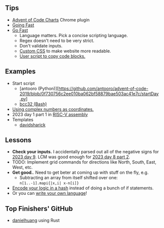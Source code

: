 
Tips
--------------------------------------------------------------------------------
- [Advent of Code Charts](https://chromewebstore.google.com/detail/advent-of-code-charts/ipbomkmbokofodhhjpipflmdplipblbe) Chrome plugin
- [Going Fast](https://kevinyap.ca/2019/12/going-fast-in-advent-of-code/)
- [Go Fast](https://gist.github.com/mcpower/87427528b9ba5cac6f0c679370789661)
    - Language matters. Pick a concise scripting language.
    - Regex doesn't need to be very strict.
    - Don't validate inputs.
    - [Custom CSS](https://gist.github.com/mcpower/e224e66699a3bfe774e9eee2fe43bb8a) to make website more readable.
    - [User script to copy code blocks.](https://gist.github.com/mcpower/87427528b9ba5cac6f0c679370789661?permalink_comment_id=4392058#gistcomment-4392058)

Examples
--------------------------------------------------------------------------------
- Start script
    - [antooro (Python)][https://github.com/antooro/advent-of-code-2019/blob/0f730756c2ee010ba062bf58879bae503ac41e7c/startDay.py]
    - [bcc32 (Bash)](https://github.com/bcc32/advent-of-code/blob/main/start.sh)
- [Using complex numbers as coordinates.](https://github.com/rabuf/advent-of-code/blob/a21f1b84785f198c7c28975fdb7f8a184d374019/python/aoc2023/day18.py)
- 2023 day 1 part 1 in [RISC-V assembly](https://gitlab.com/paulmkennedy/aoc/-/blob/master/2023/day01/risc-v/part1.S)
- Templates
    - [davidsharick](https://gitlab.com/davidsharick/advent-of-code-2023/-/blob/main/skel.py?ref_type=heads)


Lessons
--------------------------------------------------------------------------------
- **Check your inputs.** I accidentally parsed out all of the negative signs for [2023 day 9](https://adventofcode.com/2023/day/9). LCM was good enough for [2023 day 8 part 2](https://adventofcode.com/2023/day/8).
- TODO: Implement grid commands for directions like North, South, East, West, etc.
- **Get good.**. Need to get beter at coming up with stuff on the fly, e.g.
    - Subtracting an array from itself shifted over one: `n[1..-1].mapi{|x,i| x-n[i]}`
- [Encode your logic in a hash](https://github.com/Evgenus/advent-of-code/blob/0f53db49d485d2a9884ac3fee2d86d8e88dbdda8/2023/16/main.py#L12) instead of doing a bunch of if statements.
- Or you can [write your own language](https://www.uiua.org/pad?src=0_7_0__JCBPLi4uLiMuLi4uCiQgTy5PTyMuLi4uIwokIC4uLi4uIyMuLi4KJCBPTy4jTy4uLi5PCiQgLk8uLi4uLk8jLgokIE8uIy4uTy4jLiMKJCAuLk8uLiNPLi5PCiQgLi4uLi4uLk8uLgokICMuLi4uIyMjLi4KJCAjT08uLiMuLi4uCgpSb2xsIOKGkCDiiaHijZziipzilqHiiLXijZzCsOKWoSjiio_ijZYuKeKJoDIuCkxvYWQg4oaQIC8r4pmt4omhKMOXKzHih6Hip7suPTApCuKKnOKImOKJoDMu4oqbCjpMb2FkIFJvbGwu4omh4oeM4o2JICMgcGFydCAxCgrijaLiioMo4o2lKOKJoeKHjOKNiVJvbGwpNHziioI64pahKSjCrOKIiuKWoSk6W10KK-KXv-KIqSgtOiniioMo4ouF4qe7fCwxZTku4oqX4pahfOKLheKImCkK4oqQTG9hZOKKjyAjIHBhcnQgMgo=)!


Top Finishers' GitHub
--------------------------------------------------------------------------------
- [danielhuang](https://github.com/danielhuang/aoc-2023) using Rust

